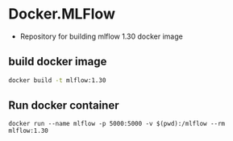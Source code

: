 # Docker.MLFlow

- Repository for building mlflow 1.30 docker image

## build docker image

```bash
docker build -t mlflow:1.30
```

## Run docker container

```base
docker run --name mlflow -p 5000:5000 -v $(pwd):/mlflow --rm mlflow:1.30
```
